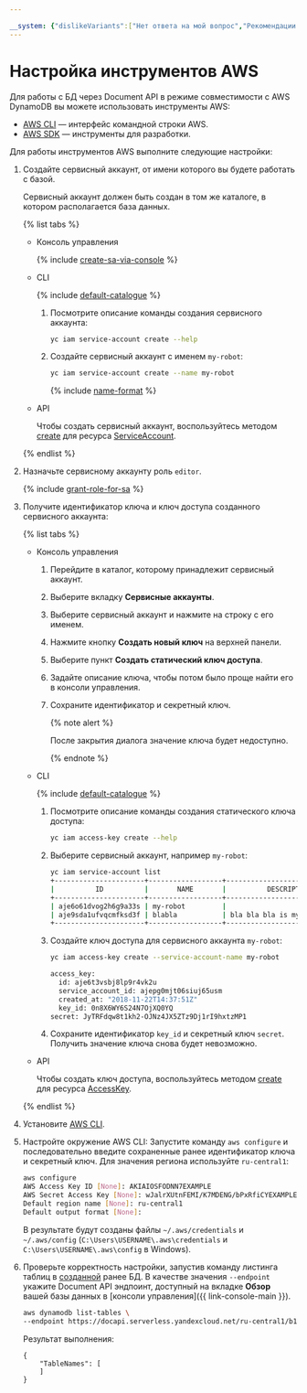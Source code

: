 ```yaml
---

__system: {"dislikeVariants":["Нет ответа на мой вопрос","Рекомендации не помогли","Содержание не соответствует заголовку","Другое"]}
---
```

# Настройка инструментов AWS

Для работы с БД через Document API в режиме совместимости с AWS DynamoDB вы можете использовать инструменты AWS:

* [AWS CLI](https://aws.amazon.com/ru/cli/) — интерфейс командной строки AWS.
* [AWS SDK](https://aws.amazon.com/ru/tools/#sdk) — инструменты для разработки.

Для работы инструментов AWS выполните следующие настройки:

1. Создайте сервисный аккаунт, от имени которого вы будете работать с базой.

    Сервисный аккаунт должен быть создан в том же каталоге, в котором располагается база данных.

    {% list tabs %}

    - Консоль управления

      {% include [create-sa-via-console](../../../_includes/iam/create-sa-via-console.md) %}

    - CLI

      {% include [default-catalogue](../../../_includes/default-catalogue.md) %}

      1. Посмотрите описание команды создания сервисного аккаунта:

          ```bash
          yc iam service-account create --help
          ```

      1. Создайте сервисный аккаунт с именем `my-robot`:

          ```bash
          yc iam service-account create --name my-robot
          ```

          {% include [name-format](../../../_includes/name-format.md) %}

    - API

      Чтобы создать сервисный аккаунт, воспользуйтесь методом [create](../../../iam/api-ref/ServiceAccount/create.md) для ресурса [ServiceAccount](../../../iam/api-ref/ServiceAccount/index.md).

    {% endlist %}

1. Назначьте сервисному аккаунту роль `editor`.

    {% include [grant-role-for-sa](../../../_includes/iam/grant-role-for-sa.md) %}

1. Получите идентификатор ключа и ключ доступа созданного сервисного аккаунта:

    {% list tabs %}

    - Консоль управления

      1. Перейдите в каталог, которому принадлежит сервисный аккаунт.
      1. Выберите вкладку **Сервисные аккаунты**.
      1. Выберите сервисный аккаунт и нажмите на строку с его именем.
      1. Нажмите кнопку **Создать новый ключ** на верхней панели.
      1. Выберите пункт **Создать статический ключ доступа**.
      1. Задайте описание ключа, чтобы потом было проще найти его в консоли управления.
      1. Сохраните идентификатор и секретный ключ.

          {% note alert %}

          После закрытия диалога значение ключа будет недоступно.

          {% endnote %}

    - CLI

      {% include [default-catalogue](../../../_includes/default-catalogue.md) %}

      1. Посмотрите описание команды создания статического ключа доступа:

          ```bash
          yc iam access-key create --help
          ```

      1. Выберите сервисный аккаунт, например `my-robot`:

          ```bash
          yc iam service-account list
          +----------------------+------------------+-------------------------------+
          |          ID          |       NAME       |          DESCRIPTION          |
          +----------------------+------------------+-------------------------------+
          | aje6o61dvog2h6g9a33s | my-robot         |                               |
          | aje9sda1ufvqcmfksd3f | blabla           | bla bla bla is my description |
          +----------------------+------------------+-------------------------------+
          ```

      1. Создайте ключ доступа для сервисного аккаунта `my-robot`:

          ```bash
          yc iam access-key create --service-account-name my-robot
    
          access_key:
            id: aje6t3vsbj8lp9r4vk2u
            service_account_id: ajepg0mjt06siuj65usm
            created_at: "2018-11-22T14:37:51Z"
            key_id: 0n8X6WY6S24N7OjXQ0YQ
          secret: JyTRFdqw8t1kh2-OJNz4JX5ZTz9Dj1rI9hxtzMP1
          ```

      1. Сохраните идентификатор `key_id` и секретный ключ `secret`. Получить значение ключа снова будет невозможно.

    - API

      Чтобы создать ключ доступа, воспользуйтесь методом [create](../../../iam/api-ref/AccessKey/create.md) для ресурса [AccessKey](../../../iam/api-ref/AccessKey/index.md).

    {% endlist %}

1. Установите [AWS CLI](https://aws.amazon.com/ru/cli/).
1. Настройте окружение AWS CLI: Запустите команду `aws configure` и последовательно введите сохраненные ранее идентификатор ключа и секретный ключ. Для значения региона используйте `ru-central1`:

    ```bash
    aws configure
    AWS Access Key ID [None]: AKIAIOSFODNN7EXAMPLE
    AWS Secret Access Key [None]: wJalrXUtnFEMI/K7MDENG/bPxRfiCYEXAMPLEKEY
    Default region name [None]: ru-central1
    Default output format [None]:
    ```

    В результате будут созданы файлы `~/.aws/credentials` и `~/.aws/config` (`C:\Users\USERNAME\.aws\credentials` и `C:\Users\USERNAME\.aws\config` в Windows).
1. Проверьте корректность настройки, запустив команду листинга таблиц в [созданной](../create-db.md) ранее БД. В качестве значения `--endpoint` укажите Document API эндпоинт, доступный на вкладке **Обзор** вашей базы данных в [консоли управления]({{ link-console-main }}).

    ```bash
    aws dynamodb list-tables \
    --endpoint https://docapi.serverless.yandexcloud.net/ru-central1/b1g4ej5ju4rf5kelpk4b/etn03ubijq52j860kvgj
    ```

    Результат выполнения:

    ```text
    {
        "TableNames": [
        ]
    }
    ```
